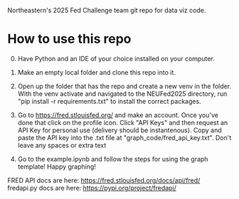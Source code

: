 Northeastern's 2025 Fed Challenge team git repo for data viz code.

# How to use this repo
0. Have Python and an IDE of your choice installed on your computer.

1. Make an empty local folder and clone this repo into it.

2. Open up the folder that has the repo and create a new venv in the folder. With the venv activate and navigated to the NEUFed2025 directory, run "pip install -r requirements.txt" to install the correct packages.

3. Go to https://fred.stlouisfed.org/ and make an account. Once you've done that click on the profile icon. Click "API Keys" and then request an API Key for personal use (delivery should be instantenous). Copy and paste the API key into the .txt file at "graph_code/fred_api_key.txt". Don't leave any spaces or extra text

4. Go to the example.ipynb and follow the steps for using the graph template! Happy graphing! 


FRED API docs are here: https://fred.stlouisfed.org/docs/api/fred/
fredapi.py docs are here: https://pypi.org/project/fredapi/